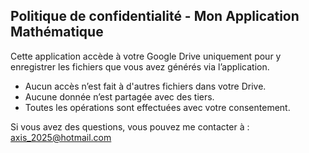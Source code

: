 ## Politique de confidentialité - Mon Application Mathématique

Cette application accède à votre Google Drive uniquement pour y enregistrer les fichiers que vous avez générés via l’application.

- Aucun accès n’est fait à d'autres fichiers dans votre Drive.
- Aucune donnée n’est partagée avec des tiers.
- Toutes les opérations sont effectuées avec votre consentement.

Si vous avez des questions, vous pouvez me contacter à : axis_2025@hotmail.com

